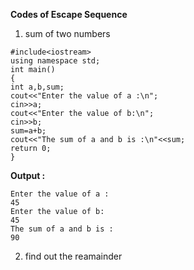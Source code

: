 **Codes of Escape Sequence**
1. sum of two numbers
```
#include<iostream>
using namespace std;
int main()
{
int a,b,sum;
cout<<"Enter the value of a :\n";
cin>>a;
cout<<"Enter the value of b:\n";
cin>>b;
sum=a+b;
cout<<"The sum of a and b is :\n"<<sum;
return 0;
}
```

**Output :**
```
Enter the value of a :
45
Enter the value of b:
45
The sum of a and b is :
90
```
2. find out the reamainder
<!--stackedit_data:
eyJoaXN0b3J5IjpbLTc5NDYwODY4MSwtMTc0OTUxNDY1LDkxNj
k4NTY4MF19
-->